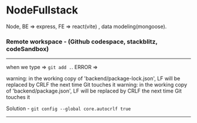 # NodeFullstack
Node, BE => express, FE => react(vite) , data modeling(mongoose).

### Remote workspace - (Github codespace, stackblitz, codeSandbox)
--- 

when we type => `git add .`. ERROR =>

warning: in the working copy of 'backend/package-lock.json', LF will be replaced by CRLF the next time Git touches it
warning: in the working copy of 'backend/package.json', LF will be replaced by CRLF the next time Git touches it

Solution - `git config --global core.autocrlf true`

---

